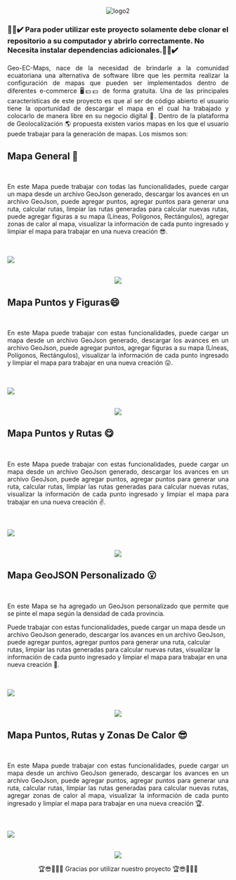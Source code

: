 <p align="center">
  <img src="https://github.com/Jean152j/Proyecto_Geo_Ec_Maps/assets/74079643/5ec24754-b191-43a0-a530-5ef4e2be91e2" alt="logo2">
</p>
<p align="justify"> <h3>🎉😁✔️ Para poder utilizar este proyecto solamente debe clonar el repositorio a su computador y abrirlo correctamente. No Necesita instalar dependencias adicionales.🎉😁✔️ </h3></p>
<p align="justify"> Geo-EC-Maps, nace de la necesidad de brindarle a la comunidad ecuatoriana una alternativa de software libre que les permita realizar la configuración de mapas que pueden ser implementados dentro de diferentes e-commerce 🖥️💵💵 de forma gratuita. Una de las principales características de este proyecto es que al ser de código abierto el usuario tiene la oportunidad de descargar el mapa en el cual ha trabajado y colocarlo de manera libre en su negocio digital 🤖.
Dentro de la plataforma de Geolocalización 🌎 propuesta existen varios mapas en los que el usuario puede trabajar para la generación de mapas. Los mismos son: 
</p>

<p align="center">
  <h2>Mapa General 🙂</h2>
  <br>
  <p align="justify">
  En este Mapa puede trabajar con todas las funcionalidades, puede cargar un mapa desde un archivo GeoJson generado, descargar los avances en un archivo GeoJson, puede agregar puntos, agregar puntos para generar una ruta, calcular rutas, limpiar las rutas generadas para calcular nuevas rutas, puede agregar figuras a su mapa (Líneas, Polígonos, Rectángulos), agregar zonas de calor al mapa, visualizar la información de cada punto ingresado y limpiar el mapa para trabajar en una nueva creación 😎.
  </p>
    <br><br>
  <img src= "https://github.com/Jean152j/Proyecto_Geo_Ec_Maps/assets/74079643/656333ee-4c0c-48ac-93ee-e71cdfb543bc">
  <br><br>
</p>

<p align="center">
 <img align = "center" src= "https://github.com/Jean152j/Proyecto_Geo_Ec_Maps/assets/74079643/c68a303b-f2c4-484c-bc06-00a992b19cf6">
</p>


<p align="center">
  <h2>Mapa Puntos y Figuras😄</h2>
  <br>
  <p align="justify">
 En este Mapa puede trabajar con estas funcionalidades, puede cargar un mapa desde un archivo GeoJson generado, descargar los avances en un archivo GeoJson, puede agregar puntos, agregar figuras a su mapa (Líneas, Polígonos, Rectángulos), visualizar la información de cada punto ingresado y limpiar el mapa para trabajar en una nueva creación 😛.
  </p>
    <br><br>
<img src= "https://github.com/Jean152j/Proyecto_Geo_Ec_Maps/assets/74079643/57630e78-11f0-45d4-a648-e13599017dfa">
  <br><br>
</p>

<p align="center">
 <img align = "center" src= "https://github.com/Jean152j/Proyecto_Geo_Ec_Maps/assets/74079643/311ba6c3-f532-41ec-b29a-541414b6688b">
</p>

<p align="center">
  <h2>Mapa Puntos y Rutas 😋</h2>
  <br>
  <p align="justify">
 En este Mapa puede trabajar con estas funcionalidades, puede cargar un mapa desde un archivo GeoJson generado, descargar los avances en un archivo GeoJson, puede agregar puntos, agregar puntos para generar una ruta, calcular rutas, limpiar las rutas generadas para calcular nuevas rutas, visualizar la información de cada punto ingresado y limpiar el mapa para trabajar en una nueva creación ✌️.
  </p>
    <br><br>
<img src= "https://github.com/Jean152j/Proyecto_Geo_Ec_Maps/assets/74079643/84824d2f-cbae-486b-9724-814d8090e197">
  <br><br>
</p>

<p align="center">
 <img align = "center" src= "https://github.com/Jean152j/Proyecto_Geo_Ec_Maps/assets/74079643/0e41e1a0-e9ce-4ab8-8e63-73e92d753765">
</p>

<p align="center">
  <h2>Mapa GeoJSON Personalizado 😮</h2>
  <br>
  <p align="justify">
 En este Mapa se ha agregado un GeoJson personalizado que permite que se pinte el mapa según la densidad de cada provincia.

Puede trabajar con estas funcionalidades, puede cargar un mapa desde un archivo GeoJson generado, descargar los avances en un archivo GeoJson, puede agregar puntos, agregar puntos para generar una ruta, calcular rutas, limpiar las rutas generadas para calcular nuevas rutas, visualizar la información de cada punto ingresado y limpiar el mapa para trabajar en una nueva creación 🤟.
  </p>
    <br><br>
<img src= "https://github.com/Jean152j/Proyecto_Geo_Ec_Maps/assets/74079643/fcf835c8-2031-4aae-9f5c-164f3fe318b7">
  <br><br>
</p>

<p align="center">
 <img align = "center" src= "https://github.com/Jean152j/Proyecto_Geo_Ec_Maps/assets/74079643/89bab324-728f-420e-8fde-46c833f54b1e">
</p>

<p align="center">
  <h2>Mapa Puntos, Rutas y Zonas De Calor 😎</h2>
  <br>
  <p align="justify">
En este Mapa puede trabajar con estas funcionalidades, puede cargar un mapa desde un archivo GeoJson generado, descargar los avances en un archivo GeoJson, puede agregar puntos, agregar puntos para generar una ruta, calcular rutas, limpiar las rutas generadas para calcular nuevas rutas, agregar zonas de calor al mapa, visualizar la información de cada punto ingresado y limpiar el mapa para trabajar en una nueva creación 🏆.
  </p>
    <br><br>
<img src= "https://github.com/Jean152j/Proyecto_Geo_Ec_Maps/assets/74079643/aef5a6ec-e616-424e-92e4-436f94e4677e">
  <br><br>
</p>

<p align="center">
 <img align = "center" src= "https://github.com/Jean152j/Proyecto_Geo_Ec_Maps/assets/74079643/cd61e7a2-efb2-4223-9294-1c53412d8b73">
</p>

<p align="center">
🏆😎🤟🤖🎉 Gracias por utilizar nuestro proyecto 🏆😎🤟🤖🎉
</p>

